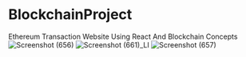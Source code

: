 # BlockchainProject
Ethereum Transaction Website Using React And Blockchain Concepts
![Screenshot (656)](https://user-images.githubusercontent.com/83382873/207936784-8785cce4-ccbd-4a5a-a565-b740709d2a73.png)
![Screenshot (661)_LI](https://user-images.githubusercontent.com/83382873/207939745-817aebf4-2627-4d92-bcfa-05ce69b80a18.jpg)
![Screenshot (657)](https://user-images.githubusercontent.com/83382873/207937903-395c21f0-e03e-4fb5-9475-850a8b7b4772.png)

